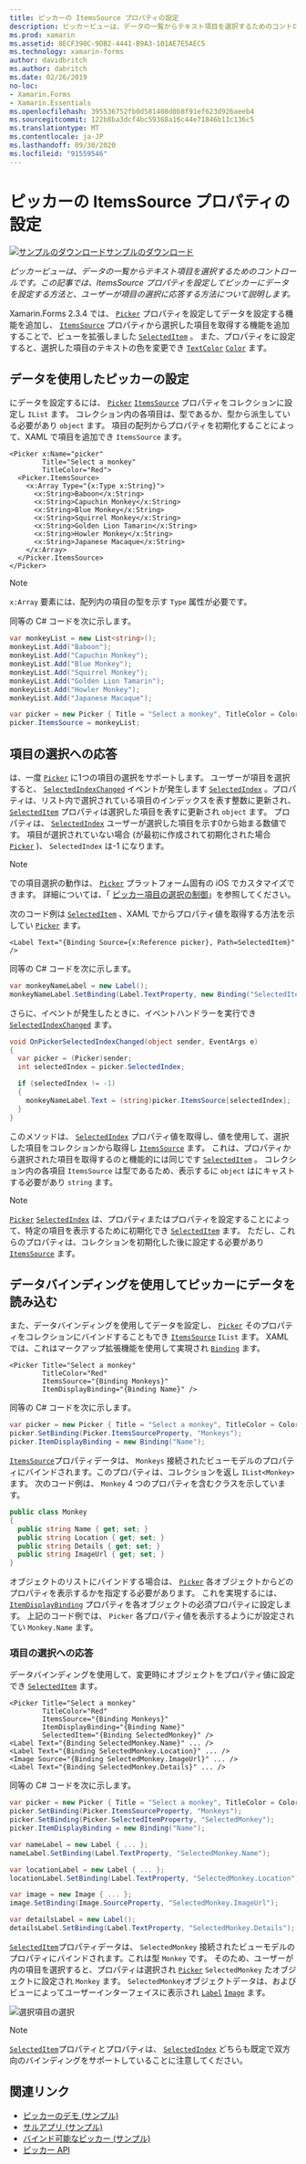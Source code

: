 ```yaml
---
title: ピッカーの ItemsSource プロパティの設定
description: ピッカービューは、データの一覧からテキスト項目を選択するためのコントロールです。 この記事では、ItemsSource プロパティを設定してピッカーにデータを設定する方法と、ユーザーが項目の選択に応答する方法について説明します。
ms.prod: xamarin
ms.assetid: 8ECF390C-9DB2-4441-B9A3-101AE7E5AEC5
ms.technology: xamarin-forms
author: davidbritch
ms.author: dabritch
ms.date: 02/26/2019
no-loc:
- Xamarin.Forms
- Xamarin.Essentials
ms.openlocfilehash: 395536752fb0d581408d0b8f91ef623d926aeeb4
ms.sourcegitcommit: 122b8ba3dcf4bc59368a16c44e71846b11c136c5
ms.translationtype: MT
ms.contentlocale: ja-JP
ms.lasthandoff: 09/30/2020
ms.locfileid: "91559546"
---
```

# <a name="setting-a-pickers-itemssource-property"></a>ピッカーの ItemsSource プロパティの設定

[![サンプルのダウンロード](~/media/shared/download.png)サンプルのダウンロード](https://docs.microsoft.com/samples/xamarin/xamarin-forms-samples/userinterface-monkeyapppicker)

_ピッカービューは、データの一覧からテキスト項目を選択するためのコントロールです。この記事では、ItemsSource プロパティを設定してピッカーにデータを設定する方法と、ユーザーが項目の選択に応答する方法について説明します。_

Xamarin.Forms 2.3.4 では、 [`Picker`](xref:Xamarin.Forms.Picker) プロパティを設定してデータを設定する機能を追加し、 [`ItemsSource`](xref:Xamarin.Forms.Picker.ItemsSource) プロパティから選択した項目を取得する機能を追加することで、ビューを拡張しました [`SelectedItem`](xref:Xamarin.Forms.Picker.SelectedItem) 。 また、プロパティをに設定すると、選択した項目のテキストの色を変更でき [`TextColor`](xref:Xamarin.Forms.Picker.TextColor) [`Color`](xref:Xamarin.Forms.Color) ます。

## <a name="populating-a-picker-with-data"></a>データを使用したピッカーの設定

にデータを設定するには、 [`Picker`](xref:Xamarin.Forms.Picker) [`ItemsSource`](xref:Xamarin.Forms.Picker.ItemsSource) プロパティをコレクションに設定し `IList` ます。 コレクション内の各項目は、型であるか、型から派生している必要があり `object` ます。 項目の配列からプロパティを初期化することによって、XAML で項目を追加でき `ItemsSource` ます。

```xaml
<Picker x:Name="picker"
        Title="Select a monkey"
        TitleColor="Red">
  <Picker.ItemsSource>
    <x:Array Type="{x:Type x:String}">
      <x:String>Baboon</x:String>
      <x:String>Capuchin Monkey</x:String>
      <x:String>Blue Monkey</x:String>
      <x:String>Squirrel Monkey</x:String>
      <x:String>Golden Lion Tamarin</x:String>
      <x:String>Howler Monkey</x:String>
      <x:String>Japanese Macaque</x:String>
    </x:Array>
  </Picker.ItemsSource>
</Picker>
```

> [!NOTE]
> `x:Array` 要素には、配列内の項目の型を示す `Type` 属性が必要です。

同等の C# コードを次に示します。

```csharp
var monkeyList = new List<string>();
monkeyList.Add("Baboon");
monkeyList.Add("Capuchin Monkey");
monkeyList.Add("Blue Monkey");
monkeyList.Add("Squirrel Monkey");
monkeyList.Add("Golden Lion Tamarin");
monkeyList.Add("Howler Monkey");
monkeyList.Add("Japanese Macaque");

var picker = new Picker { Title = "Select a monkey", TitleColor = Color.Red };
picker.ItemsSource = monkeyList;
```

## <a name="responding-to-item-selection"></a>項目の選択への応答

は、一度 [`Picker`](xref:Xamarin.Forms.Picker) に1つの項目の選択をサポートします。 ユーザーが項目を選択すると、 [`SelectedIndexChanged`](xref:Xamarin.Forms.Picker.SelectedIndexChanged) イベントが発生します [`SelectedIndex`](xref:Xamarin.Forms.Picker.SelectedIndex) 。プロパティは、リスト内で選択されている項目のインデックスを表す整数に更新され、 [`SelectedItem`](xref:Xamarin.Forms.Picker.SelectedItem) プロパティは選択した項目を表すに更新され `object` ます。 プロパティは、 [`SelectedIndex`](xref:Xamarin.Forms.Picker.SelectedIndex) ユーザーが選択した項目を示す0から始まる数値です。 項目が選択されていない場合 (が最初に作成されて初期化された場合 [`Picker`](xref:Xamarin.Forms.Picker) )、 `SelectedIndex` は-1 になります。

> [!NOTE]
> での項目選択の動作は、 [`Picker`](xref:Xamarin.Forms.Picker) プラットフォーム固有の iOS でカスタマイズできます。 詳細については、「 [ピッカー項目の選択の制御](~/xamarin-forms/platform/ios/picker-selection.md)」を参照してください。

次のコード例は [`SelectedItem`](xref:Xamarin.Forms.Picker.SelectedItem) 、XAML でからプロパティ値を取得する方法を示してい [`Picker`](xref:Xamarin.Forms.Picker) ます。

```xaml
<Label Text="{Binding Source={x:Reference picker}, Path=SelectedItem}" />
```

同等の C# コードを次に示します。

```csharp
var monkeyNameLabel = new Label();
monkeyNameLabel.SetBinding(Label.TextProperty, new Binding("SelectedItem", source: picker));
```

さらに、イベントが発生したときに、イベントハンドラーを実行でき [`SelectedIndexChanged`](xref:Xamarin.Forms.Picker.SelectedIndexChanged) ます。

```csharp
void OnPickerSelectedIndexChanged(object sender, EventArgs e)
{
  var picker = (Picker)sender;
  int selectedIndex = picker.SelectedIndex;

  if (selectedIndex != -1)
  {
    monkeyNameLabel.Text = (string)picker.ItemsSource[selectedIndex];
  }
}
```

このメソッドは、 [`SelectedIndex`](xref:Xamarin.Forms.Picker.SelectedIndex) プロパティ値を取得し、値を使用して、選択した項目をコレクションから取得し [`ItemsSource`](xref:Xamarin.Forms.Picker.ItemsSource) ます。 これは、プロパティから選択された項目を取得するのと機能的には同じです [`SelectedItem`](xref:Xamarin.Forms.Picker.SelectedItem) 。 コレクション内の各項目 `ItemsSource` は型であるため、表示するに `object` はにキャストする必要があり `string` ます。

> [!NOTE]
> [`Picker`](xref:Xamarin.Forms.Picker) [`SelectedIndex`](xref:Xamarin.Forms.Picker.SelectedIndex) は、プロパティまたはプロパティを設定することによって、特定の項目を表示するために初期化でき [`SelectedItem`](xref:Xamarin.Forms.Picker.SelectedItem) ます。 ただし、これらのプロパティは、コレクションを初期化した後に設定する必要があり [`ItemsSource`](xref:Xamarin.Forms.Picker.ItemsSource) ます。

## <a name="populating-a-picker-with-data-using-data-binding"></a>データバインディングを使用してピッカーにデータを読み込む

また、データバインディングを使用してデータを設定し、 [`Picker`](xref:Xamarin.Forms.Picker) そのプロパティをコレクションにバインドすることもでき [`ItemsSource`](xref:Xamarin.Forms.Picker.ItemsSource) `IList` ます。 XAML では、これはマークアップ拡張機能を使用して実現され [`Binding`](xref:Xamarin.Forms.Xaml.BindingExtension) ます。

```xaml
<Picker Title="Select a monkey"
        TitleColor="Red"
        ItemsSource="{Binding Monkeys}"
        ItemDisplayBinding="{Binding Name}" />
```

同等の C# コードを次に示します。

```csharp
var picker = new Picker { Title = "Select a monkey", TitleColor = Color.Red };
picker.SetBinding(Picker.ItemsSourceProperty, "Monkeys");
picker.ItemDisplayBinding = new Binding("Name");
```

[`ItemsSource`](xref:Xamarin.Forms.Picker.ItemsSource)プロパティデータは、 `Monkeys` 接続されたビューモデルのプロパティにバインドされます。このプロパティは、コレクションを返し `IList<Monkey>` ます。 次のコード例は、 `Monkey` 4 つのプロパティを含むクラスを示しています。

```csharp
public class Monkey
{
  public string Name { get; set; }
  public string Location { get; set; }
  public string Details { get; set; }
  public string ImageUrl { get; set; }
}
```

オブジェクトのリストにバインドする場合は、 [`Picker`](xref:Xamarin.Forms.Picker) 各オブジェクトからどのプロパティを表示するかを指定する必要があります。 これを実現するには、 [`ItemDisplayBinding`](xref:Xamarin.Forms.Picker.ItemDisplayBinding) プロパティを各オブジェクトの必須プロパティに設定します。 上記のコード例では、 `Picker` 各プロパティ値を表示するようにが設定されてい `Monkey.Name` ます。

### <a name="responding-to-item-selection"></a>項目の選択への応答

データバインディングを使用して、変更時にオブジェクトをプロパティ値に設定でき [`SelectedItem`](xref:Xamarin.Forms.Picker.SelectedItem) ます。

```xaml
<Picker Title="Select a monkey"
        TitleColor="Red"
        ItemsSource="{Binding Monkeys}"
        ItemDisplayBinding="{Binding Name}"
        SelectedItem="{Binding SelectedMonkey}" />
<Label Text="{Binding SelectedMonkey.Name}" ... />
<Label Text="{Binding SelectedMonkey.Location}" ... />
<Image Source="{Binding SelectedMonkey.ImageUrl}" ... />
<Label Text="{Binding SelectedMonkey.Details}" ... />
```

同等の C# コードを次に示します。

```csharp
var picker = new Picker { Title = "Select a monkey", TitleColor = Color.Red };
picker.SetBinding(Picker.ItemsSourceProperty, "Monkeys");
picker.SetBinding(Picker.SelectedItemProperty, "SelectedMonkey");
picker.ItemDisplayBinding = new Binding("Name");

var nameLabel = new Label { ... };
nameLabel.SetBinding(Label.TextProperty, "SelectedMonkey.Name");

var locationLabel = new Label { ... };
locationLabel.SetBinding(Label.TextProperty, "SelectedMonkey.Location");

var image = new Image { ... };
image.SetBinding(Image.SourceProperty, "SelectedMonkey.ImageUrl");

var detailsLabel = new Label();
detailsLabel.SetBinding(Label.TextProperty, "SelectedMonkey.Details");
```

[`SelectedItem`](xref:Xamarin.Forms.Picker.SelectedItem)プロパティデータは、 `SelectedMonkey` 接続されたビューモデルのプロパティにバインドされます。これは型 `Monkey` です。 そのため、ユーザーが内の項目を選択すると、プロパティは選択され [`Picker`](xref:Xamarin.Forms.Picker) `SelectedMonkey` たオブジェクトに設定され `Monkey` ます。 `SelectedMonkey`オブジェクトデータは、およびビューによってユーザーインターフェイスに表示され [`Label`](xref:Xamarin.Forms.Label) [`Image`](xref:Xamarin.Forms.Image) ます。

![選択項目の選択](populating-itemssource-images/monkeys.png)

> [!NOTE]
> [`SelectedItem`](xref:Xamarin.Forms.Picker.SelectedItem)プロパティとプロパティは、 [`SelectedIndex`](xref:Xamarin.Forms.Picker.SelectedIndex) どちらも既定で双方向のバインディングをサポートしていることに注意してください。

## <a name="related-links"></a>関連リンク

- [ピッカーのデモ (サンプル)](/samples/xamarin/xamarin-forms-samples/userinterface-pickerdemo)
- [サルアプリ (サンプル)](/samples/xamarin/xamarin-forms-samples/userinterface-monkeyapppicker)
- [バインド可能なピッカー (サンプル)](/samples/xamarin/xamarin-forms-samples/userinterface-bindablepicker)
- [ピッカー API](xref:Xamarin.Forms.Picker)
